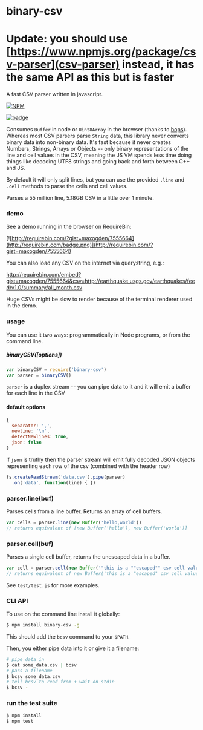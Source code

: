 # binary-csv

# Update: you should use [https://www.npmjs.org/package/csv-parser](csv-parser) instead, it has the same API as this but is faster

A fast CSV parser written in javascript.

[![NPM](https://nodei.co/npm/binary-csv.png)](https://nodei.co/npm/binary-csv/)

[![badge](http://img.shields.io/badge/Development%20sponsored%20by-dat-green.svg?style=flat)](http://dat-data.com)

Consumes `Buffer` in node or `Uint8Array` in the browser (thanks to [bops](https://github.com/chrisdickinson/bops)). Whereas most CSV parsers parse `String` data, this library never converts binary data into non-binary data. It's fast because it never creates Numbers, Strings, Arrays or Objects -- only binary representations of the line and cell values in the CSV, meaning the JS VM spends less time doing things like decoding UTF8 strings and going back and forth between C++ and JS.

By default it will only split lines, but you can use the provided `.line` and `.cell` methods to parse the cells and cell values.

Parses a 55 million line, 5.18GB CSV in a little over 1 minute.

### demo

See a demo running in the browser on RequireBin:

[![http://requirebin.com/?gist=maxogden/7555664](http://requirebin.com/badge.png)](http://requirebin.com/?gist=maxogden/7555664)

You can also load any CSV on the internet via querystring, e.g.:

http://requirebin.com/embed?gist=maxogden/7555664&csv=http://earthquake.usgs.gov/earthquakes/feed/v1.0/summary/all_month.csv

Huge CSVs might be slow to render because of the terminal renderer used in the demo.

### usage

You can use it two ways: programmatically in Node programs, or from the command line.

##### binaryCSV([options])

```js
var binaryCSV = require('binary-csv')
var parser = binaryCSV()
```

`parser` is a duplex stream -- you can pipe data to it and it will emit a buffer for each line in the CSV

#### default options

```js
{
  separator: ',',
  newline: '\n',
  detectNewlines: true,
  json: false
}
```

if `json` is truthy then the parser stream will emit fully decoded JSON objects representing each row of the csv (combined with the header row)

```js
fs.createReadStream('data.csv').pipe(parser)
  .on('data', function(line) { })
```

### parser.line(buf)

Parses cells from a line buffer. Returns an array of cell buffers.

```js
var cells = parser.line(new Buffer('hello,world'))
// returns equivalent of [new Buffer('hello'), new Buffer('world')]
```

### parser.cell(buf)

Parses a single cell buffer, returns the unescaped data in a buffer.

```js
var cell = parser.cell(new Buffer('"this is a ""escaped"" csv cell value"'))
// returns equivalent of new Buffer('this is a "escaped" csv cell value")
```

See `test/test.js` for more examples.

### CLI API

To use on the command line install it globally:

```bash
$ npm install binary-csv -g
```

This should add the `bcsv` command to your `$PATH`.

Then, you either pipe data into it or give it a filename:

```bash
# pipe data in
$ cat some_data.csv | bcsv
# pass a filename
$ bcsv some_data.csv
# tell bcsv to read from + wait on stdin
$ bcsv -
```

### run the test suite

```bash
$ npm install
$ npm test
```
